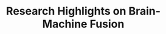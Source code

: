 ---
title: Research Highlights on Brain-Machine Fusion
# date: 2023-12-16
# type: landing

# Listing view
view: compact

# Optional banner image (relative to `assets/media/` folder).
banner:
  caption: ''
  image: ''

# sections:
#   - block: collection
#     content:
#       title: Brain-Machine Fusion
#       subtitle:
#       text:
#       count: 5
#       filters:
#         author: ''
#         category: ''
#         exclude_featured: false
#         publication_type: ''
#         tag: ''
#       offset: 0
#       order: desc
#       page_type: highlights
#     design:
#       view: compact
#       columns: '1'
      
---